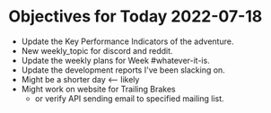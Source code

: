 # Objectives for Today 2022-07-18

- Update the Key Performance Indicators of the adventure.
- New weekly_topic for discord and reddit.
- Update the weekly plans for Week #whatever-it-is.
- Update the development reports I've been slacking on.
- Might be a shorter day <-- likely
- Might work on website for Trailing Brakes
  - or verify API sending email to specified mailing list.
